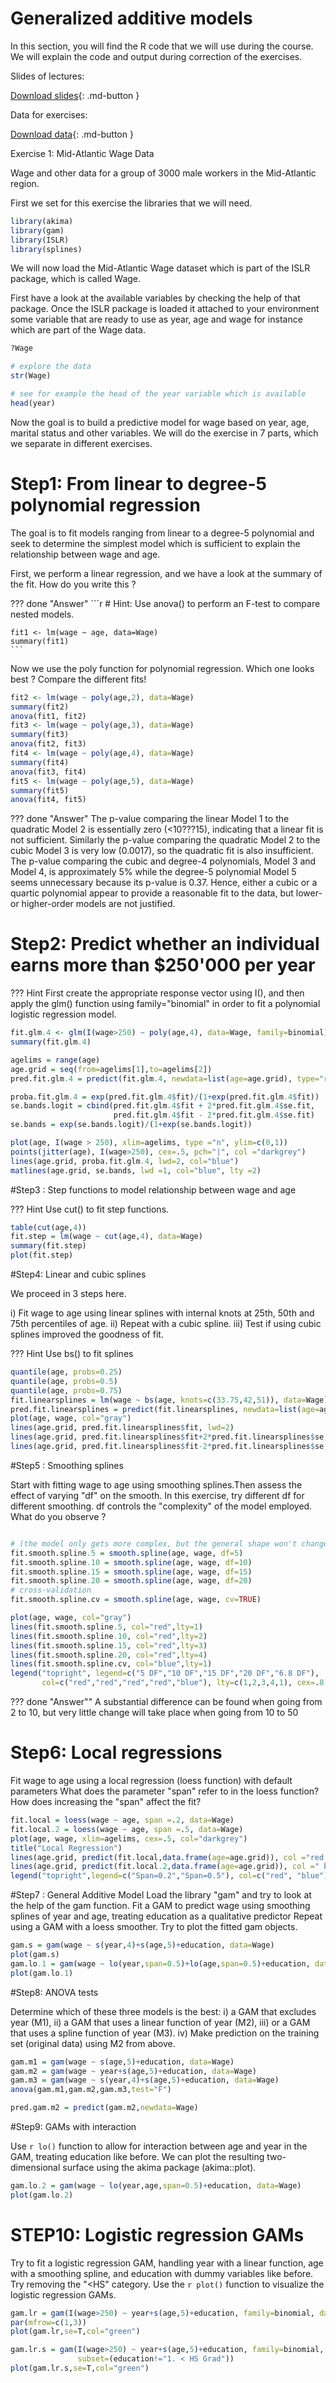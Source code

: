 # Generalized additive models

In this section, you will find the R code that we will use during the course. We will explain the code and output during correction of the exercises.

Slides of lectures:

[Download slides](assets/pdf/GAM.pdf){: .md-button }

Data for exercises:

[Download data](assets/exercises/data.zip){: .md-button }


Exercise 1: Mid-Atlantic Wage Data

Wage and other data for a group of 3000 male workers in the Mid-Atlantic region.

First we set for this exercise the libraries that we will need.

```r
library(akima)
library(gam)
library(ISLR)
library(splines)
```

We will now load the Mid-Atlantic Wage dataset which is part of the ISLR package, which is called Wage.

First have a look at the available variables by checking the help of that package. Once the ISLR package is loaded it attached to your environment some variable that are ready to use as year, age and wage for instance which are part of the Wage data.

```r
?Wage

# explore the data
str(Wage)

# see for example the head of the year variable which is available
head(year)
```

Now the goal is to build a predictive model for wage based on year, age, marital status and other variables. We will do the exercise in 7 parts, which we separate in different exercises.

# Step1: From linear to degree-5 polynomial regression

The goal is to fit models ranging from linear to a degree-5 polynomial and seek to determine the simplest model which is sufficient to explain the relationship between wage and age.

First, we perform a linear regression, and we have a look at the summary of the fit. How do you write this ?

??? done "Answer"
    ```r
    # Hint: Use anova() to perform an F-test to compare nested       models.

    fit1 <- lm(wage ~ age, data=Wage)
    summary(fit1)
    ```

Now we use the poly function for polynomial regression. Which one looks best ? Compare the different fits!

```r
fit2 <- lm(wage ~ poly(age,2), data=Wage)
summary(fit2)
anova(fit1, fit2)
fit3 <- lm(wage ~ poly(age,3), data=Wage)
summary(fit3)
anova(fit2, fit3)
fit4 <- lm(wage ~ poly(age,4), data=Wage)
summary(fit4)
anova(fit3, fit4)
fit5 <- lm(wage ~ poly(age,5), data=Wage)
summary(fit5)
anova(fit4, fit5)
```

??? done "Answer"
    The p-value comparing the linear Model 1 to the quadratic Model 2 is essentially zero (<10???15), indicating that a linear fit is not sufficient. Similarly the p-value comparing the quadratic Model 2 to the cubic Model 3 is very low (0.0017), so the quadratic fit is also insufficient. The p-value comparing the cubic and degree-4 polynomials, Model 3 and Model 4, is approximately 5% while the degree-5 polynomial Model 5 seems unnecessary because its p-value is 0.37. Hence, either a cubic or a quartic polynomial appear to provide a reasonable fit to the data, but lower- or higher-order models are not justified.
    
    
# Step2: Predict whether an individual earns more than $250'000 per year  

??? Hint
    First create the appropriate response vector using I(), and then apply the glm() function using family="binomial" in order to fit a polynomial logistic regression model.


```r
fit.glm.4 <- glm(I(wage>250) ~ poly(age,4), data=Wage, family=binomial)
summary(fit.glm.4)

agelims = range(age)
age.grid = seq(from=agelims[1],to=agelims[2])
pred.fit.glm.4 = predict(fit.glm.4, newdata=list(age=age.grid), type="response", se=T)

proba.fit.glm.4 = exp(pred.fit.glm.4$fit)/(1+exp(pred.fit.glm.4$fit))
se.bands.logit = cbind(pred.fit.glm.4$fit + 2*pred.fit.glm.4$se.fit, 
                       pred.fit.glm.4$fit - 2*pred.fit.glm.4$se.fit)
se.bands = exp(se.bands.logit)/(1+exp(se.bands.logit))

plot(age, I(wage > 250), xlim=agelims, type ="n", ylim=c(0,1))
points(jitter(age), I(wage>250), cex=.5, pch="|", col ="darkgrey")
lines(age.grid, proba.fit.glm.4, lwd=2, col="blue")
matlines(age.grid, se.bands, lwd =1, col="blue", lty =2)
```

#Step3 : Step functions to model relationship between wage and age

??? Hint
    Use cut() to fit step functions.



```r
table(cut(age,4))
fit.step = lm(wage ~ cut(age,4), data=Wage)
summary(fit.step)
plot(fit.step)
```

#Step4: Linear and cubic splines

We proceed in 3 steps here.

i) Fit wage to age using linear splines with internal knots at 25th, 50th and 75th percentiles of age.
ii) Repeat with a cubic spline.
iii) Test if using cubic splines improved the goodness of fit.

??? Hint
    Use bs() to fit splines

```r
quantile(age, probs=0.25)
quantile(age, probs=0.5)
quantile(age, probs=0.75)
fit.linearsplines = lm(wage ~ bs(age, knots=c(33.75,42,51)), data=Wage)
pred.fit.linearsplines = predict(fit.linearsplines, newdata=list(age=age.grid), se=T)
plot(age, wage, col="gray")
lines(age.grid, pred.fit.linearsplines$fit, lwd=2)
lines(age.grid, pred.fit.linearsplines$fit+2*pred.fit.linearsplines$se, lty="dashed")
lines(age.grid, pred.fit.linearsplines$fit-2*pred.fit.linearsplines$se, lty="dashed")
```

#Step5 : Smoothing splines

Start with fitting wage to age using smoothing splines.Then assess the effect of varying "df" on the smooth. 
In this exercise, try different df for different smoothing. df controls the "complexity" of the model employed. What do you observe ?





```r

# (the model only gets more complex, but the general shape won't change).
fit.smooth.spline.5 = smooth.spline(age, wage, df=5)
fit.smooth.spline.10 = smooth.spline(age, wage, df=10)
fit.smooth.spline.15 = smooth.spline(age, wage, df=15)
fit.smooth.spline.20 = smooth.spline(age, wage, df=20)
# cross-validation
fit.smooth.spline.cv = smooth.spline(age, wage, cv=TRUE)

plot(age, wage, col="gray")
lines(fit.smooth.spline.5, col="red",lty=1)
lines(fit.smooth.spline.10, col="red",lty=2)
lines(fit.smooth.spline.15, col="red",lty=3)
lines(fit.smooth.spline.20, col="red",lty=4)
lines(fit.smooth.spline.cv, col="blue",lty=1)
legend("topright", legend=c("5 DF","10 DF","15 DF","20 DF","6.8 DF"), 
       col=c("red","red","red","red","blue"), lty=c(1,2,3,4,1), cex=.8)
```

??? done "Answer""
    A substantial difference can be found when going from 2 to 10, but very little change will take place when going from 10 to 50 
    
# Step6: Local regressions
Fit wage to age using a local regression (loess function) with default parameters
What does the parameter "span" refer to in the loess function? How does increasing the "span" affect the fit?

```r
fit.local = loess(wage ~ age, span =.2, data=Wage)
fit.local.2 = loess(wage ~ age, span =.5, data=Wage)
plot(age, wage, xlim=agelims, cex=.5, col="darkgrey")
title("Local Regression")
lines(age.grid, predict(fit.local,data.frame(age=age.grid)), col ="red ",lwd=2)
lines(age.grid, predict(fit.local.2,data.frame(age=age.grid)), col =" blue",lwd=2)
legend("topright",legend=c("Span=0.2","Span=0.5"), col=c("red", "blue"), lty =1, lwd =2, cex =.8)
```

#Step7 : General Additive Model 
Load the library "gam" and try to look at the help of the gam function. Fit a GAM to predict wage using smoothing splines of year and age, treating education as a qualitative predictor
Repeat using a GAM with a loess smoother. Try to plot the fitted gam objects.


```r
gam.s = gam(wage ~ s(year,4)+s(age,5)+education, data=Wage)
plot(gam.s)
gam.lo.1 = gam(wage ~ lo(year,span=0.5)+lo(age,span=0.5)+education, data=Wage)
plot(gam.lo.1)
```

#Step8: ANOVA tests

Determine which of these three models is the best:
i) a GAM that excludes year (M1),
ii) a GAM that uses a linear function of year (M2),
iii) or a GAM that uses a spline function of year (M3).
iv) Make prediction on the training set (original data) using M2 from above.

```r
gam.m1 = gam(wage ~ s(age,5)+education, data=Wage)
gam.m2 = gam(wage ~ year+s(age,5)+education, data=Wage)
gam.m3 = gam(wage ~ s(year,4)+s(age,5)+education, data=Wage)
anova(gam.m1,gam.m2,gam.m3,test="F")

pred.gam.m2 = predict(gam.m2,newdata=Wage)
```

#Step9: GAMs with interaction

Use `r lo()` function to allow for interaction between age and year in the GAM, treating education like before. We can plot the resulting two-dimensional surface using the akima package (akima::plot).


```r
gam.lo.2 = gam(wage ~ lo(year,age,span=0.5)+education, data=Wage)
plot(gam.lo.2)
```

# STEP10: Logistic regression GAMs

Try to fit a logistic regression GAM, handling year with a linear function, age with a smoothing spline, and education with dummy variables like before. Try removing the "<HS" category. Use the `r plot()` function to visualize the logistic regression GAMs.

```r
gam.lr = gam(I(wage>250) ~ year+s(age,5)+education, family=binomial, data=Wage)
par(mfrow=c(1,3))
plot(gam.lr,se=T,col="green")

gam.lr.s = gam(I(wage>250) ~ year+s(age,5)+education, family=binomial, data=Wage, 
               subset=(education!="1. < HS Grad"))
plot(gam.lr.s,se=T,col="green")
```
